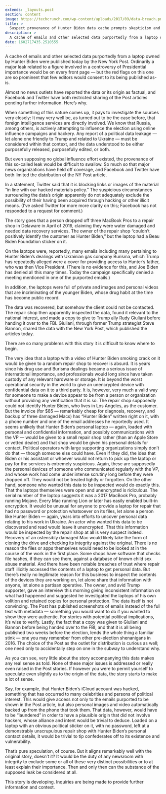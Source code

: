 ```yaml
--- 
extends: _layouts.post 
section: content 
image: https://techcrunch.com/wp-content/uploads/2017/09/data-breach.png?w=711 
title: > 
  Suspect provenance of Hunter Biden data cache prompts skepticism and social media bans – TechCrunch 
description: > 
  A cache of emails and other selected data purportedly from a laptop owned by Hunter Biden were published today by the New York Post.The owner of the repair shop “couldn’t positively identify the customer as Hunter Biden,” but the laptop had a Beau Biden Foundation sticker on it.The repair shop supposedly could not identify Hunter Biden, who lives in Los Angeles, as the customer.That this information would be inspected by the repair shop at all is very suspect indeed.And there have been notable breaches of trust where repair staff illicitly accessed the contents of a laptop to get personal data. 
date: 1602717435.2510555 
--- 
```

A cache of emails and other selected data purportedly from a laptop owned by Hunter Biden were published today by the New York Post. Ordinarily a major leak related to a figure involved in a controversy of Presidential importance would be on every front page — but the red flags on this one are so prominent that few editors would consent to its being published as-is.

Almost no news outlets have reported the data or its origin as factual, and Facebook and Twitter have both restricted sharing of the Post articles pending further information. Here’s why.

When something of this nature comes up, it pays to investigate the sources very closely: It may very well be, as turned out to be the case before, that foreign intelligence services are directly involved. We know that Russia, among others, is actively attempting to influence the election using online influence campaigns and hackery. Any report of a political data leakage — let alone one friendly to Trump and related to Ukraine — must be considered within that context, and the data understood to be either purposefully released, purposefully edited, or both.

But even supposing no global influence effort existed, the provenance of this so-called leak would be difficult to swallow. So much so that major news organizations have held off coverage, and Facebook and Twitter have both limited the distribution of the NY Post article.

In a statement, Twitter said that it is blocking links or images of the material “in line with our hacked materials policy.” The suspicious circumstances surrounding the data’s origin apparently do not adequately exclude the possibility of their having been acquired through hacking or other illicit means. (I’ve asked Twitter for more more clarity on this; Facebook has not responded to a request for comment.)

The story goes that a person dropped off three MacBook Pros to a repair shop in Delaware in April of 2019, claiming they were water damaged and needed data recovery services. The owner of the repair shop “couldn’t positively identify the customer as Hunter Biden,” but the laptop had a Beau Biden Foundation sticker on it.

On the laptops were, reportedly, many emails including many pertaining to Hunter Biden’s dealings with Ukrainian gas company Burisma, which Trump has repeatedly alleged were a cover for providing access to Hunter’s father, who was then Vice President. (There is no evidence for this, and Joe Biden has denied all this many times. Today the campaign specifically denied a meeting mentioned in one of the purported emails.)

In addition, the laptops were full of private and images and personal videos that are incriminating of the younger Biden, whose drug habit at the time has become public record.

The data was recovered, but somehow the client could not be contacted. The repair shop then apparently inspected the data, found it relevant to the national interest, and made a copy to give to Trump ally Rudy Giuliani before handing it over to the FBI. Giuliani, through former Trump strategist Steve Bannon, shared the data with the New York Post, which published the articles today.

There are so many problems with this story it is difficult to know where to begin.

The very idea that a laptop with a video of Hunter Biden smoking crack on it would be given to a random repair shop to recover is absurd. It is years since his drug use and Burisma dealings became a serious issue of international importance, and professionals would long since have taken custody of any relevant hardware or storage. It is beyond the worst operational security in the world to give an unencrypted device with confidential data on it to a third party. It is, however, very much a valid way for someone to make a device appear to be from a person or organization without providing any verification that it is so. The repair shop supposedly could not identify Hunter Biden, who lives in Los Angeles, as the customer. But the invoice (for $85 — remarkably cheap for diagnosis, recovery, and backup of three damaged Macs) has “Hunter Biden” written right on it, with a phone number and one of the email addresses he reportedly used. It seems unlikely that Hunter Biden’s personal laptop — again, loaded with personal and confidential information, and possibly communications with the VP — would be given to a small repair shop rather (than an Apple Store or vetted dealer) and that shop would be given his personal details for contact. Political operators with large supporting organizations simply don’t do that — though someone else could have. Even if they did, the idea that Biden or his assistant or whoever would not return to pick up the laptop or pay for the services is extremely suspicious. Again, these are supposedly the personal devices of someone who communicated regularly with the VP, and whose work had come under intense scrutiny long before they were dropped off. They would not be treated lightly or forgotten. On the other hand, someone who wanted this data to be inspected would do exactly this. That the laptops themselves were open and unencrypted is ridiculous. The serial number of the laptop suggests it was a 2017 MacBook Pro, probably running Mojave. Every Mac running Lion or later has easily enabled built-in encryption. It would be unusual for anyone to provide a laptop for repair that had no password or protection whatsoever on its files, let alone a person like Hunter Biden — again, years into efforts to uncover personal data relating to his work in Ukraine. An actor who wanted this data to be discovered and read would leave it unencrypted. That this information would be inspected by the repair shop at all is very suspect indeed. Recovery of an ostensibly damaged Mac would likely take the form of cloning the drive and checking its integrity against the original. There is no reason the files or apps themselves would need to be looked at in the course of the work in the first place. Some shops have software that checks file hashes, if they can see them, against a database of known child sex abuse material. And there have been notable breaches of trust where repair staff illicitly accessed the contents of a laptop to get personal data. But there’s really no legitimate reason for this business to inspect the contents of the devices they are working on, let alone share that information with anyone, let alone a partisan operative. The owner, and avid Trump supporter, gave an interview this morning giving inconsistent information on what had happened and suggested he investigated the laptops of his own volition and retained copies for personal protection. The data itself is not convincing. The Post has published screenshots of emails instead of the full text with metadata — something you would want to do if you wanted to show they were authentic. For stories with potential political implications, it’s wise to verify. Lastly, the fact that a copy was given to Giuliani and Bannon before being handed over to the FBI, and that it is all being published two weeks before the election, lends the whole thing a familiar stink — one you may remember from other pre-election shenanigans in 2016. The choice of the Post as the outlet for distribution is curious as well; one need only to accidentally step on one in the subway to understand why.

As you can see, very little about the story accompanying this data makes any real sense as told. None of these major issues is addressed or really even raised in the Post stories. If however you were to permit yourself to speculate even slightly as to the origin of the data, the story starts to make a lot of sense.

Say, for example, that Hunter Biden’s iCloud account was hacked, something that has occurred to many celebrities and persons of political interest. This would give access not only to the emails purported to be shown in the Post article, but also personal images and video automatically backed up from the phone that took them. That data, however, would have to be “laundered” in order to have a plausible origin that did not involve hackers, whose alliance and intent would be trivial to deduce. Loaded on a laptop with an obvious political sticker on it, with no password, left at a demonstrably unscrupulous repair shop with Hunter Biden’s personal contact details, it would be trivial to tip confederates off to its existence and vulnerability.

That’s pure speculation, of course. But it aligns remarkably well with the original story, doesn’t it? It would be the duty of any newsroom with integrity to exclude some or all of these very distinct possibilities or to at least explain their importance. Then and only then can the substance of the supposed leak be considered at all.

This story is developing. Inquiries are being made to provide further information and context.